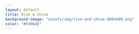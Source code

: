 ```yaml
---
layout: default
title: Rise & Shine
background-image: "assets/img/rise-and-shine-800x600.png"
color: "#F4964E"
---
```

